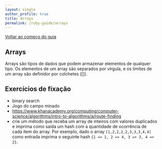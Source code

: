 ```yaml
---
layout: single
author_profile: true
title: Arrays
permalink: /ruby-guide/arrays
---
```


[Voltar ao começo do guia](/ruby-guide/)

## Arrays

Arrays são tipos de dados que podem armazenar elementos de qualquer tipo. Os elementos de um array são separados por vírgula, e os limites de um array são definidor por colchetes ([]).



## Exercícios de fixação
- binary search
- Jogo do campo minado
- https://www.khanacademy.org/computing/computer-science/algorithms/intro-to-algorithms/a/route-finding
- crie um método que receba um array de inteiros com valores duplicados e imprima como saída um hash com a quantidade de ocorrência de cada item do array. Por exemplo, dado o array ```[1,2,2,2,2,3,3,3,4,4]``` como entrada imprima o seguinte hash ```{1 => 1, 2 => 4, 3 => 3, 4 => 2}```.
<!-- https://medium.com/@zoebai_70369/variable-scope-ruby-and-javascript-b08716cb8fcd -->

